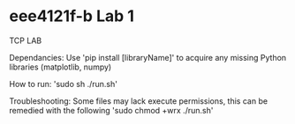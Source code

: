 # eee4121f-b Lab 1


TCP LAB

Dependancies:
	Use 'pip install [libraryName]' to acquire any missing Python libraries (matplotlib, numpy)

How to run:
	'sudo sh ./run.sh'

Troubleshooting:
	Some files may lack execute permissions, this can be remedied with the following
	'sudo chmod +wrx ./run.sh'
